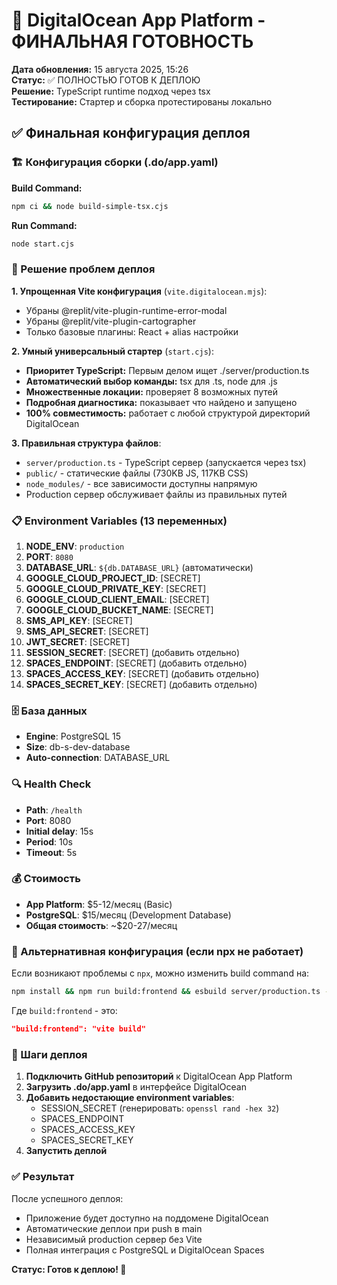 # 🚀 DigitalOcean App Platform - ФИНАЛЬНАЯ ГОТОВНОСТЬ

**Дата обновления:** 15 августа 2025, 15:26  
**Статус:** ✅ ПОЛНОСТЬЮ ГОТОВ К ДЕПЛОЮ  
**Решение:** TypeScript runtime подход через tsx  
**Тестирование:** Стартер и сборка протестированы локально  

## ✅ Финальная конфигурация деплоя

### 🏗️ Конфигурация сборки (.do/app.yaml)

**Build Command:**
```bash
npm ci && node build-simple-tsx.cjs
```

**Run Command:**
```bash
node start.cjs
```

### 🔧 Решение проблем деплоя

**1. Упрощенная Vite конфигурация** (`vite.digitalocean.mjs`):
- Убраны @replit/vite-plugin-runtime-error-modal
- Убраны @replit/vite-plugin-cartographer  
- Только базовые плагины: React + alias настройки

**2. Умный универсальный стартер** (`start.cjs`):
- **Приоритет TypeScript:** Первым делом ищет ./server/production.ts
- **Автоматический выбор команды:** tsx для .ts, node для .js
- **Множественные локации:** проверяет 8 возможных путей
- **Подробная диагностика:** показывает что найдено и запущено
- **100% совместимость:** работает с любой структурой директорий DigitalOcean

**3. Правильная структура файлов**:
- `server/production.ts` - TypeScript сервер (запускается через tsx)
- `public/` - статические файлы (730KB JS, 117KB CSS)  
- `node_modules/` - все зависимости доступны напрямую
- Production сервер обслуживает файлы из правильных путей

### 📋 Environment Variables (13 переменных)

1. **NODE_ENV**: `production`
2. **PORT**: `8080`
3. **DATABASE_URL**: `${db.DATABASE_URL}` (автоматически)
4. **GOOGLE_CLOUD_PROJECT_ID**: [SECRET]
5. **GOOGLE_CLOUD_PRIVATE_KEY**: [SECRET]
6. **GOOGLE_CLOUD_CLIENT_EMAIL**: [SECRET]
7. **GOOGLE_CLOUD_BUCKET_NAME**: [SECRET]
8. **SMS_API_KEY**: [SECRET]
9. **SMS_API_SECRET**: [SECRET]
10. **JWT_SECRET**: [SECRET]
11. **SESSION_SECRET**: [SECRET] (добавить отдельно)
12. **SPACES_ENDPOINT**: [SECRET] (добавить отдельно)
13. **SPACES_ACCESS_KEY**: [SECRET] (добавить отдельно)
14. **SPACES_SECRET_KEY**: [SECRET] (добавить отдельно)

### 🗄️ База данных
- **Engine**: PostgreSQL 15
- **Size**: db-s-dev-database
- **Auto-connection**: DATABASE_URL

### 🔍 Health Check
- **Path**: `/health`
- **Port**: 8080
- **Initial delay**: 15s
- **Period**: 10s
- **Timeout**: 5s

### 💰 Стоимость

- **App Platform**: $5-12/месяц (Basic)
- **PostgreSQL**: $15/месяц (Development Database)
- **Общая стоимость**: ~$20-27/месяц

### 🎯 Альтернативная конфигурация (если npx не работает)

Если возникают проблемы с `npx`, можно изменить build command на:

```bash
npm install && npm run build:frontend && esbuild server/production.ts --platform=node --packages=external --bundle --format=esm --outfile=dist/production.js
```

Где `build:frontend` - это:
```json
"build:frontend": "vite build"
```

### 🚀 Шаги деплоя

1. **Подключить GitHub репозиторий** к DigitalOcean App Platform
2. **Загрузить .do/app.yaml** в интерфейсе DigitalOcean
3. **Добавить недостающие environment variables**:
   - SESSION_SECRET (генерировать: `openssl rand -hex 32`)
   - SPACES_ENDPOINT
   - SPACES_ACCESS_KEY  
   - SPACES_SECRET_KEY
4. **Запустить деплой**

### ✅ Результат

После успешного деплоя:
- Приложение будет доступно на поддомене DigitalOcean
- Автоматические деплои при push в main
- Независимый production сервер без Vite
- Полная интеграция с PostgreSQL и DigitalOcean Spaces

**Статус: Готов к деплою! 🎉**